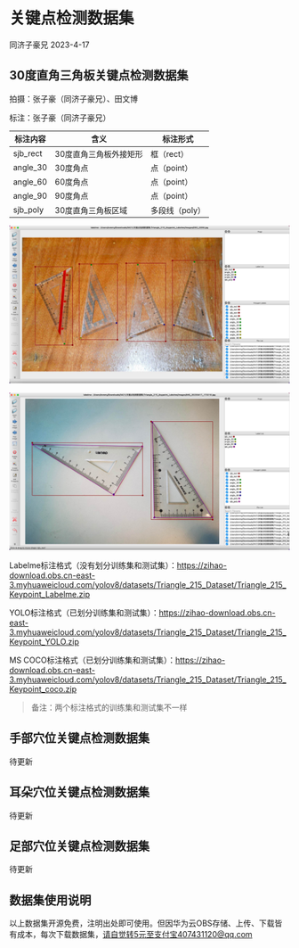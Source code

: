 # 关键点检测数据集

同济子豪兄 2023-4-17

## 30度直角三角板关键点检测数据集

拍摄：张子豪（同济子豪兄）、田文博

标注：张子豪（同济子豪兄）

| 标注内容 | 含义                   | 标注形式       |
| -------- | ---------------------- | -------------- |
| sjb_rect | 30度直角三角板外接矩形 | 框（rect）     |
| angle_30 | 30度角点               | 点（point）    |
| angle_60 | 60度角点               | 点（point）    |
| angle_90 | 90度角点               | 点（point）    |
| sjb_poly | 30度直角三角板区域     | 多段线（poly） |

![Triangle_1](Triangle_1.jpg)

![Triangle_2](Triangle_2.jpg)

Labelme标注格式（没有划分训练集和测试集）：https://zihao-download.obs.cn-east-3.myhuaweicloud.com/yolov8/datasets/Triangle_215_Dataset/Triangle_215_Keypoint_Labelme.zip

YOLO标注格式（已划分训练集和测试集）：https://zihao-download.obs.cn-east-3.myhuaweicloud.com/yolov8/datasets/Triangle_215_Dataset/Triangle_215_Keypoint_YOLO.zip

MS COCO标注格式（已划分训练集和测试集）：https://zihao-download.obs.cn-east-3.myhuaweicloud.com/yolov8/datasets/Triangle_215_Dataset/Triangle_215_Keypoint_coco.zip

> 备注：两个标注格式的训练集和测试集不一样

## 手部穴位关键点检测数据集

待更新

## 耳朵穴位关键点检测数据集

待更新

## 足部穴位关键点检测数据集

待更新

## 数据集使用说明

以上数据集开源免费，注明出处即可使用。但因华为云OBS存储、上传、下载皆有成本，每次下载数据集，请自觉转5元至支付宝407431120@qq.com